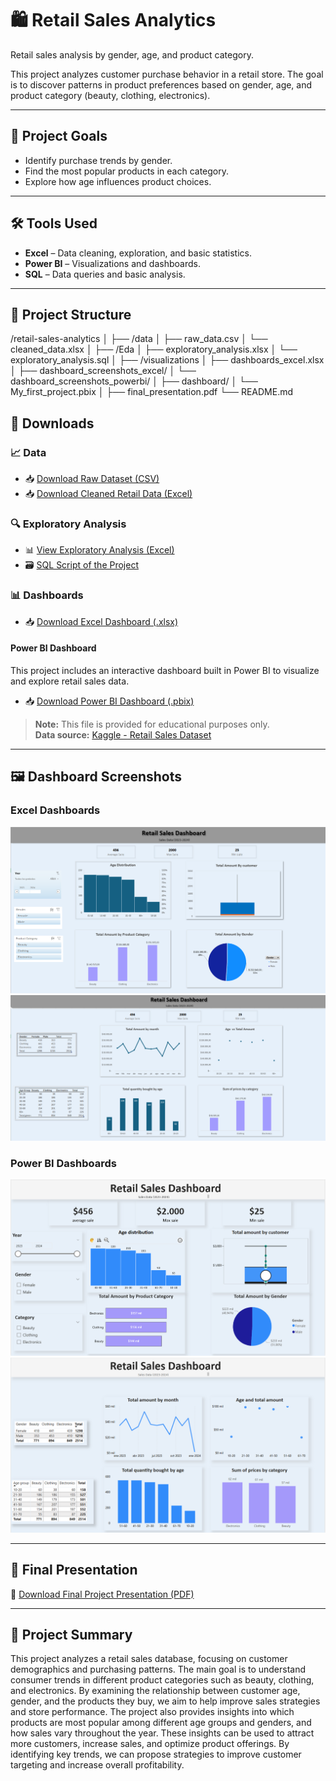 # 🛍️ Retail Sales Analytics

Retail sales analysis by gender, age, and product category.

This project analyzes customer purchase behavior in a retail store. The goal is to discover patterns in product preferences based on gender, age, and product category (beauty, clothing, electronics).

---

## 🎯 Project Goals

- Identify purchase trends by gender.
- Find the most popular products in each category.
- Explore how age influences product choices.

---

## 🛠️ Tools Used

- **Excel** – Data cleaning, exploration, and basic statistics.
- **Power BI** – Visualizations and dashboards.
- **SQL** – Data queries and basic analysis.

---

## 📂 Project Structure


/retail-sales-analytics
│
├── /data
│ ├── raw_data.csv
│ └── cleaned_data.xlsx
│
├── /Eda
│ ├── exploratory_analysis.xlsx
│ └── exploratory_analysis.sql
│
├── /visualizations
│ ├── dashboards_excel.xlsx
│ ├── dashboard_screenshots_excel/
│ └── dashboard_screenshots_powerbi/
│
├── dashboard/
│ └── My_first_project.pbix
│
├── final_presentation.pdf
└── README.md


## 📁 Downloads

### 📈 Data

- 📥 [Download Raw Dataset (CSV)](https://github.com/jeisteve999/retail-sales-analytics/raw/main/data/retail_sales_dataset.csv)
- 📥 [Download Cleaned Retail Data (Excel)](https://github.com/jeisteve999/retail-sales-analytics/raw/refs/heads/main/Cleaned_retail_data.xlsx)

### 🔍 Exploratory Analysis

- 📊 [View Exploratory Analysis (Excel)](https://github.com/jeisteve999/retail-sales-analytics/raw/refs/heads/main/Eda.xlsx)
- 🗃️ [SQL Script of the Project](https://github.com/jeisteve999/retail-sales-analytics/blob/main/SQL.first_proyectsql.sql)

### 📊 Dashboards

- 📥 [Download Excel Dashboard (.xlsx)](https://github.com/jeisteve999/retail-sales-analytics/raw/refs/heads/main/Frist%20Project%20Excel%20Dashboards.xlsx)

#### Power BI Dashboard

This project includes an interactive dashboard built in Power BI to visualize and explore retail sales data.

- 📥 [Download Power BI Dashboard (.pbix)](https://github.com/jeisteve999/retail-sales-analytics/raw/refs/heads/main/My%20first%20proyect.2.pbix)

> **Note:** This file is provided for educational purposes only.  
> **Data source:** [Kaggle - Retail Sales Dataset](https://www.kaggle.com/datasets/mohammadtalib786/retail-sales-dataset)

---

## 🖼️ Dashboard Screenshots

### Excel Dashboards

![Excel Dashboard 1](https://github.com/jeisteve999/retail-sales-analytics/blob/main/Excel%20Dashboard%201.png)  
![Excel Dashboard 2](https://github.com/jeisteve999/retail-sales-analytics/blob/main/Excel%20Dashboard%202%20png.png)

### Power BI Dashboards

![Power BI Dashboard 1](https://github.com/jeisteve999/retail-sales-analytics/blob/main/Dashboard%20Power%20BI%201.png)  
![Power BI Dashboard 2](https://github.com/jeisteve999/retail-sales-analytics/blob/main/Dashboard%20Power%20BI%202.png)

---

## 📝 Final Presentation

📄 [Download Final Project Presentation (PDF)](https://github.com/jeisteve999/retail-sales-analytics/blob/main/Final%20project%20presentation.pdf)

---

## 📌 Project Summary

This project analyzes a retail sales database, focusing on customer demographics and purchasing patterns. The main goal is to understand consumer trends in different product categories such as beauty, clothing, and electronics. By examining the relationship between customer age, gender, and the products they buy, we aim to help improve sales strategies and store performance.
The project also provides insights into which products are most popular among different age groups and genders, and how sales vary throughout the year. These insights can be used to attract more customers, increase sales, and optimize product offerings. By identifying key trends, we can propose strategies to improve customer targeting and increase overall profitability. 
